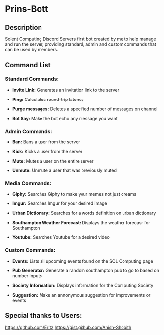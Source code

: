# Prins-Bott
## Description
Solent Computing Discord Servers first bot created by me to help manage and run the server, providing standard, admin and custom commands that can be used by members.

## Command List
### Standard Commands:
* **Invite Link:** 
Generates an invitation link to the server 

* **Ping:**
Calculates round-trip latency 

* **Purge messages:**
Deletes a specified number of messages on channel 

* **Bot Say:** 
Make the bot echo any message you want


### Admin Commands:
* **Ban:**
Bans a user from the server 

* **Kick:**
Kicks a user from the server 

* **Mute:**
Mutes a user on the entire server 

* **Unmute:** 
Unmute a user that was previously muted


### Media Commands:
* **Giphy:**
Searches Giphy to make your memes not just dreams 

* **Imgur:**
Searches Imgur for your desired image 

* **Urban Dictionary:**
Searches for a words definition on urban dictionary 

* **Southampton Weather Forecast:**
Displays the weather forecasr for Southampton 

* **Youtube:** 
Searches Youtube for a desired video


### Custom Commands:
* **Events:**
Lists all upcoming events found on the SOL Computing page 

* **Pub Generator:**
Generate a random southampton pub to go to based on number inputs 

* **Society Information:**
Displays information for the Computing Society 

* **Suggestion:** 
Make an annonymous suggestion for improvements or events


## Special thanks to Users:
https://github.com/Eritz
https://gist.github.com/Anish-Shobith
